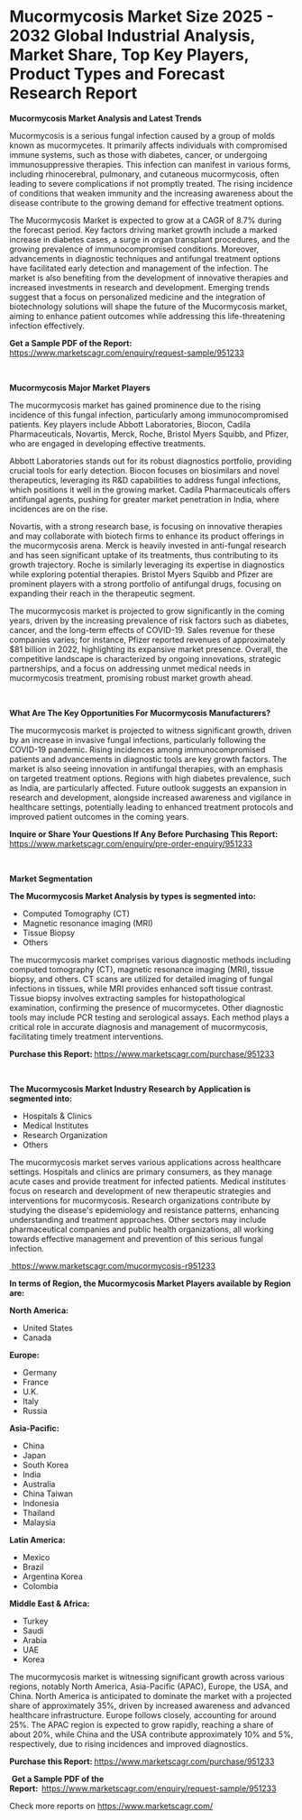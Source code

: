 <p><h1>Mucormycosis Market Size 2025 - 2032 Global Industrial Analysis, Market Share, Top Key Players, Product Types and Forecast Research Report</h1></p><p><strong>Mucormycosis Market Analysis and Latest Trends</strong></p>
<p><p>Mucormycosis is a serious fungal infection caused by a group of molds known as mucormycetes. It primarily affects individuals with compromised immune systems, such as those with diabetes, cancer, or undergoing immunosuppressive therapies. This infection can manifest in various forms, including rhinocerebral, pulmonary, and cutaneous mucormycosis, often leading to severe complications if not promptly treated. The rising incidence of conditions that weaken immunity and the increasing awareness about the disease contribute to the growing demand for effective treatment options.</p><p>The Mucormycosis Market is expected to grow at a CAGR of 8.7% during the forecast period. Key factors driving market growth include a marked increase in diabetes cases, a surge in organ transplant procedures, and the growing prevalence of immunocompromised conditions. Moreover, advancements in diagnostic techniques and antifungal treatment options have facilitated early detection and management of the infection. The market is also benefiting from the development of innovative therapies and increased investments in research and development. Emerging trends suggest that a focus on personalized medicine and the integration of biotechnology solutions will shape the future of the Mucormycosis market, aiming to enhance patient outcomes while addressing this life-threatening infection effectively.</p></p>
<p><strong>Get a Sample PDF of the Report:&nbsp;</strong> <a href="https://www.marketscagr.com/enquiry/request-sample/951233?utm_campaign=3285&utm_medium=2&utm_source=Github&utm_content=ia&utm_term=06032025&utm_id=mucormycosis">https://www.marketscagr.com/enquiry/request-sample/951233</a></p>
<p>&nbsp;</p>
<p><strong>Mucormycosis Major Market Players</strong></p>
<p><p>The mucormycosis market has gained prominence due to the rising incidence of this fungal infection, particularly among immunocompromised patients. Key players include Abbott Laboratories, Biocon, Cadila Pharmaceuticals, Novartis, Merck, Roche, Bristol Myers Squibb, and Pfizer, who are engaged in developing effective treatments.</p><p>Abbott Laboratories stands out for its robust diagnostics portfolio, providing crucial tools for early detection. Biocon focuses on biosimilars and novel therapeutics, leveraging its R&D capabilities to address fungal infections, which positions it well in the growing market. Cadila Pharmaceuticals offers antifungal agents, pushing for greater market penetration in India, where incidences are on the rise.</p><p>Novartis, with a strong research base, is focusing on innovative therapies and may collaborate with biotech firms to enhance its product offerings in the mucormycosis arena. Merck is heavily invested in anti-fungal research and has seen significant uptake of its treatments, thus contributing to its growth trajectory. Roche is similarly leveraging its expertise in diagnostics while exploring potential therapies. Bristol Myers Squibb and Pfizer are prominent players with a strong portfolio of antifungal drugs, focusing on expanding their reach in the therapeutic segment.</p><p>The mucormycosis market is projected to grow significantly in the coming years, driven by the increasing prevalence of risk factors such as diabetes, cancer, and the long-term effects of COVID-19. Sales revenue for these companies varies; for instance, Pfizer reported revenues of approximately $81 billion in 2022, highlighting its expansive market presence. Overall, the competitive landscape is characterized by ongoing innovations, strategic partnerships, and a focus on addressing unmet medical needs in mucormycosis treatment, promising robust market growth ahead.</p></p>
<p>&nbsp;</p>
<p><strong>What Are The Key Opportunities For Mucormycosis Manufacturers?</strong></p>
<p><p>The mucormycosis market is projected to witness significant growth, driven by an increase in invasive fungal infections, particularly following the COVID-19 pandemic. Rising incidences among immunocompromised patients and advancements in diagnostic tools are key growth factors. The market is also seeing innovation in antifungal therapies, with an emphasis on targeted treatment options. Regions with high diabetes prevalence, such as India, are particularly affected. Future outlook suggests an expansion in research and development, alongside increased awareness and vigilance in healthcare settings, potentially leading to enhanced treatment protocols and improved patient outcomes in the coming years.</p></p>
<p><strong>Inquire or Share Your Questions If Any Before Purchasing This Report:</strong> <a href="https://www.marketscagr.com/enquiry/pre-order-enquiry/951233?utm_campaign=3285&utm_medium=2&utm_source=Github&utm_content=ia&utm_term=06032025&utm_id=mucormycosis">https://www.marketscagr.com/enquiry/pre-order-enquiry/951233</a></p>
<p>&nbsp;</p>
<p><strong>Market Segmentation</strong></p>
<p><strong>The Mucormycosis Market Analysis by types is segmented into:</strong></p>
<p><ul><li>Computed Tomography (CT)</li><li>Magnetic resonance imaging (MRI)</li><li>Tissue Biopsy</li><li>Others</li></ul></p>
<p><p>The mucormycosis market comprises various diagnostic methods including computed tomography (CT), magnetic resonance imaging (MRI), tissue biopsy, and others. CT scans are utilized for detailed imaging of fungal infections in tissues, while MRI provides enhanced soft tissue contrast. Tissue biopsy involves extracting samples for histopathological examination, confirming the presence of mucormycetes. Other diagnostic tools may include PCR testing and serological assays. Each method plays a critical role in accurate diagnosis and management of mucormycosis, facilitating timely treatment interventions.</p></p>
<p><strong>Purchase this Report:&nbsp;</strong><a href="https://www.marketscagr.com/purchase/951233?utm_campaign=3285&utm_medium=2&utm_source=Github&utm_content=ia&utm_term=06032025&utm_id=mucormycosis">https://www.marketscagr.com/purchase/951233</a></p>
<p>&nbsp;</p>
<p><strong>The Mucormycosis Market Industry Research by Application is segmented into:</strong></p>
<p><ul><li>Hospitals & Clinics</li><li>Medical Institutes</li><li>Research Organization</li><li>Others</li></ul></p>
<p><p>The mucormycosis market serves various applications across healthcare settings. Hospitals and clinics are primary consumers, as they manage acute cases and provide treatment for infected patients. Medical institutes focus on research and development of new therapeutic strategies and interventions for mucormycosis. Research organizations contribute by studying the disease's epidemiology and resistance patterns, enhancing understanding and treatment approaches. Other sectors may include pharmaceutical companies and public health organizations, all working towards effective management and prevention of this serious fungal infection.</p></p>
<p><a href="https://www.marketscagr.com/mucormycosis-r951233?utm_campaign=3285&utm_medium=2&utm_source=Github&utm_content=ia&utm_term=06032025&utm_id=mucormycosis">&nbsp;https://www.marketscagr.com/mucormycosis-r951233</a></p>
<p><strong>In terms of Region, the Mucormycosis Market Players available by Region are:</strong></p>
<p>
    <p> <strong> North America: </strong>
        <ul>
            <li>United States</li>
            <li>Canada</li>
        </ul>
        </p> 
    <p> <strong> Europe: </strong>
        <ul>
            <li>Germany</li>
            <li>France</li>
            <li>U.K.</li>
            <li>Italy</li>
            <li>Russia</li>
        </ul>
        </p> 
    <p> <strong> Asia-Pacific: </strong>
        <ul>
            <li>China</li>
            <li>Japan</li>
            <li>South Korea</li>
            <li>India</li>
            <li>Australia</li>
            <li>China Taiwan</li>
            <li>Indonesia</li>
            <li>Thailand</li>
            <li>Malaysia</li>
        </ul>
        </p> 
    <p> <strong> Latin America: </strong>
        <ul>
            <li>Mexico</li>
            <li>Brazil</li>
            <li>Argentina Korea</li>
            <li>Colombia</li>
        </ul>
        </p> 
    <p> <strong> Middle East & Africa: </strong>
        <ul>
            <li>Turkey</li>
            <li>Saudi</li>
            <li>Arabia</li>
            <li>UAE</li>
            <li>Korea</li>
        </ul>
    </p>
    </p>
<p><p>The mucormycosis market is witnessing significant growth across various regions, notably North America, Asia-Pacific (APAC), Europe, the USA, and China. North America is anticipated to dominate the market with a projected share of approximately 35%, driven by increased awareness and advanced healthcare infrastructure. Europe follows closely, accounting for around 25%. The APAC region is expected to grow rapidly, reaching a share of about 20%, while China and the USA contribute approximately 10% and 5%, respectively, due to rising incidences and improved diagnostics.</p></p>
<p><strong>Purchase this Report: </strong><a href="https://www.marketscagr.com/purchase/951233?utm_campaign=3285&utm_medium=2&utm_source=Github&utm_content=ia&utm_term=06032025&utm_id=mucormycosis">https://www.marketscagr.com/purchase/951233</a></p>
<p>&nbsp;<strong>Get a Sample PDF of the Report:&nbsp;&nbsp;</strong><a href="https://www.marketscagr.com/enquiry/request-sample/951233?utm_campaign=3285&utm_medium=2&utm_source=Github&utm_content=ia&utm_term=06032025&utm_id=mucormycosis">https://www.marketscagr.com/enquiry/request-sample/951233</a></p>
<p><strong></strong></p>
<p>Check more reports on <a href="https://www.marketscagr.com/?utm_campaign=3285&utm_medium=2&utm_source=Github&utm_content=ia&utm_term=06032025&utm_id=mucormycosis">https://www.marketscagr.com/</a></p>